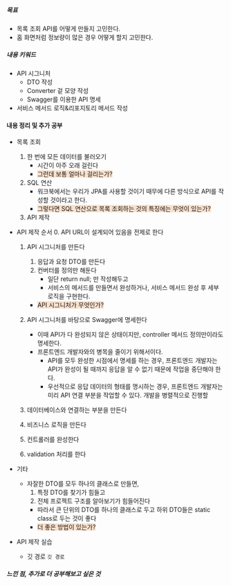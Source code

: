 ##### 목표
* 목록 조회 API를 어떻게 만들지 고민한다.
* 홈 화면처럼 정보량이 많은 경우 어떻게 할지 고민한다.

##### 내용 키워드
* API 시그니처
	* DTO 작성
	* Converter 겉 모양 작성
	* Swagger를 이용한 API 명세
* 서비스 메서드 로직&리포지토리 메서드 작성

#### 내용 정리 및 추가 공부
* 목록 조회
	1. 한 번에 모든 데이터를 불러오기
		* 시간이 아주 오래 걸린다 
		* <span style="background:rgba(240, 107, 5, 0.2)">그런데 보통 얼마나 걸리는가?</span>
	2. SQL 연산
		* 워크북에서는 우리가 JPA를 사용할 것이기 때무에 다른 방식으로 API를 작성할 것이라고 한다.
		* <span style="background:rgba(240, 107, 5, 0.2)">그렇다면 SQL 연산으로 목록 조회하는 것의 특징에는 무엇이 있는가?</span>
	3. API 제작 

* API 제작 순서
	0. API URL이 설계되어 있음을 전제로 한다
		
	1. API 시그니처를 만든다
		1. 응답과 요청 DTO를 만든다
		2. 컨버터를 정의만 해둔다
			* 일단 return null; 만 작성해두고
			* 서비스의 메서드를 만들면서 완성하거나, 서비스 메서드 완성 후 세부 로직을 구현한다.
		* <span style="background:rgba(240, 107, 5, 0.2)">API 시그니처가 무엇인가?</span>
		
	2. API 시그니처를 바탕으로 Swagger에 명세한다
		* 이때 API가 다 완성되지 않은 상태이지만, controller 메서드 정의만이라도 명세한다.
		* 프론트엔드 개발자와의 병목을 줄이기 위해서이다.
			* API를 모두 완성한 시점에서 명세를 하는 경우, 프론트엔드 개발자는 API가 완성이 될 때까지 응답을 알 수 없기 때문에 작업을 중단해야 한다.
			* 우선적으로 응답 데이터의 형태를 명시하는 경우, 프론트엔드 개발자는 미리 API 연결 부분을 작업할 수 있다. 개발을 병렬적으로 진행할 
	1. 데이터베이스와 연결하는 부분을 만든다
	2. 비즈니스 로직을 만든다
	3. 컨트롤러를 완성한다
	4. validation 처리를 한다

* 기타
	* 자잘한 DTO를 모두 하나의 클래스로 만들면,
		1. 특정 DTO를 찾기가 힘들고
		2. 전체 프로젝트 구조를 알아보기가 힘들어진다
		* 따라서 큰 단위의 DTO를 하나의 클래스로 두고 하위 DTO들은 static class로 두는 것이 좋다
		* <span style="background:rgba(240, 107, 5, 0.2)">더 좋은 방법이 있는가?</span>

* API 제작 실습
	* 깃 경로
		`깃 경로`
##### 느낀 점, 추가로 더 공부해보고 싶은 것

